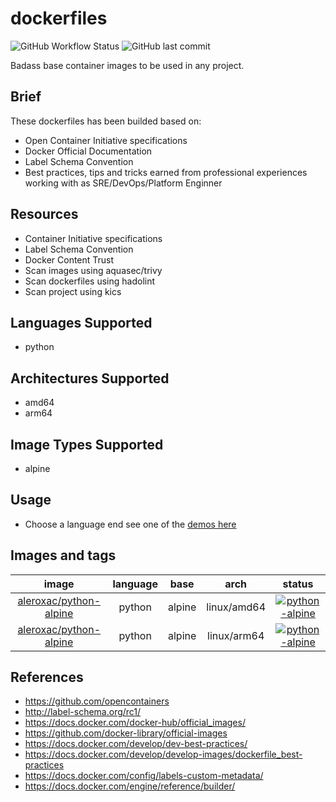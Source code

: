 # dockerfiles
![GitHub Workflow Status](https://img.shields.io/github/actions/workflow/status/aleroxac/dockerfiles/ci-python-alpine.yaml?branch=main)
![GitHub last commit](https://img.shields.io/github/last-commit/aleroxac/dockerfiles)

Badass base container images to be used in any project.


## Brief
These dockerfiles has been builded based on:
- Open Container Initiative specifications
- Docker Official Documentation
- Label Schema Convention
- Best practices, tips and tricks earned from professional experiences working with as SRE/DevOps/Platform Enginner



## Resources
- Container Initiative specifications
- Label Schema Convention
- Docker Content Trust
- Scan images using aquasec/trivy
- Scan dockerfiles using hadolint
- Scan project using kics



## Languages Supported
- python



## Architectures Supported
- amd64
- arm64



## Image Types Supported
- alpine



## Usage
- Choose a language end see one of the [demos here](demo)



## Images and tags
| image | language | base | arch |status |
|:-:|:-:|:-:|:-:|:-:|
|[aleroxac/python-alpine](https://hub.docker.com/r/aleroxac/python-alpine)|python|alpine|linux/amd64|[![python-alpine](https://github.com/aleroxac/dockerfiles/actions/workflows/ci.yaml/badge.svg)](https://github.com/aleroxac/dockerfiles/actions/workflows/ci.yaml)|
|[aleroxac/python-alpine](https://hub.docker.com/r/aleroxac/python-alpine)|python|alpine|linux/arm64|[![python-alpine](https://github.com/aleroxac/dockerfiles/actions/workflows/ci.yaml/badge.svg)](https://github.com/aleroxac/dockerfiles/actions/workflows/ci.yaml)|



## References
- https://github.com/opencontainers
- http://label-schema.org/rc1/
- https://docs.docker.com/docker-hub/official_images/
- https://github.com/docker-library/official-images
- https://docs.docker.com/develop/dev-best-practices/
- https://docs.docker.com/develop/develop-images/dockerfile_best-practices
- https://docs.docker.com/config/labels-custom-metadata/
- https://docs.docker.com/engine/reference/builder/
